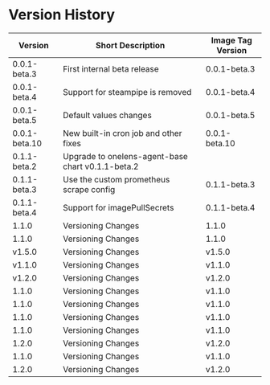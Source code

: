 # Version History

| Version | Short Description | Image Tag Version |
|---------|------------------|------------------|
| 0.0.1-beta.3   | First internal beta release | 0.0.1-beta.3 |
| 0.0.1-beta.4   | Support for steampipe is removed | 0.0.1-beta.4 |
| 0.0.1-beta.5   | Default values changes | 0.0.1-beta.5 |
| 0.0.1-beta.10   | New built-in cron job and other fixes | 0.0.1-beta.10 |
| 0.1.1-beta.2   | Upgrade to onelens-agent-base chart v0.1.1-beta.2      |
| 0.1.1-beta.3 | Use the custom prometheus scrape config |0.1.1-beta.3 | 
| 0.1.1-beta.4 | Support for imagePullSecrets | 0.1.1-beta.4 |
| 1.1.0 | Versioning Changes | 1.1.0 |
| 1.1.0 | Versioning Changes | 1.1.0 |
| v1.5.0 | Versioning Changes | v1.5.0 |
| v1.1.0 | Versioning Changes | v1.1.0 |
| v1.2.0 | Versioning Changes | v1.2.0 |
| 1.1.0 | Versioning Changes | v1.1.0 |
| 1.1.0 | Versioning Changes | v1.1.0 |
| 1.1.0 | Versioning Changes | v1.1.0 |
| 1.1.0 | Versioning Changes | v1.1.0 |
| 1.2.0 | Versioning Changes | v1.2.0 |
| 1.1.0 | Versioning Changes | v1.1.0 |
| 1.2.0 | Versioning Changes | v1.2.0 |

